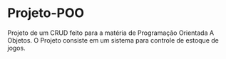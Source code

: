﻿# Projeto-POO

Projeto de um CRUD feito para a matéria de Programação Orientada A Objetos.
O Projeto consiste em um sistema para controle de estoque de jogos.
